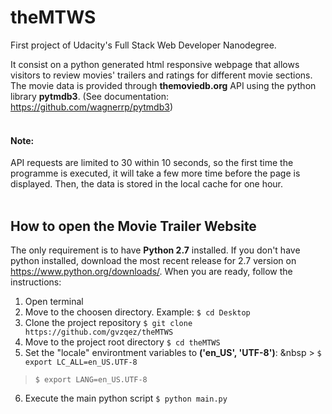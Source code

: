 # theMTWS
First project of Udacity's Full Stack Web Developer Nanodegree.

It consist on a python generated html responsive webpage that allows visitors to review movies' trailers and ratings for different movie sections. The movie data is provided through **themoviedb.org** API using the python library **pytmdb3**. (See documentation: https://github.com/wagnerrp/pytmdb3)
<br />
<br />
#### Note:
API requests are limited to 30 within 10 seconds, so the first time the programme is executed, it will take a few more time before the page is displayed. Then, the data is stored in the local cache for one hour.
<br />
<br />
## How to open the Movie Trailer Website
The only requirement is to have **Python 2.7** installed. If you don't have python installed, download the most recent release for 2.7 version on https://www.python.org/downloads/. When you are ready, follow the instructions:
<br />
1. Open terminal
2. Move to the choosen directory. Example: ```$ cd Desktop```
3. Clone the project repository ```$ git clone https://github.com/gvzqez/theMTWS```
4. Move to the project root directory ```$ cd theMTWS```
5. Set the "locale" environtment variables to **('en_US', 'UTF-8')**:
&nbsp > ```$ export LC_ALL=en_US.UTF-8``` <br />
> ```$ export LANG=en_US.UTF-8```
6. Execute the main python script ```$ python main.py```

